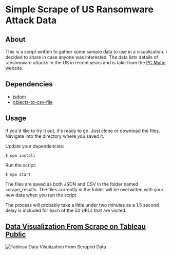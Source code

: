 # Simple Scrape of US Ransomware Attack Data

## About
This is a script written to gather some sample data to use in a visualization.  I decided to share in case anyone was interested.  The data lists details of  ransomware attacks in the US in recent years and is take from the [PC Matic](https://www.pcmatic.com/ransomware/) website.

## Dependencies
- [jsdom](https://www.npmjs.com/package/jsdom)
- [objects-to-csv-file](https://www.npmjs.com/package/objects-to-csv-file)

## Usage
If you'd like to try it out, it's ready to go.  Just clone or download the files.  Navigate into the directory where you saved it. 

Update your dependencies:
```
$ npm install
```
Run the script:
```
$ npm start
```
The files are saved as both JSON and CSV in the folder named scrape_results.  The files currently in the folder will be overwitten with your new data when you run the script.  

The process will probably take a little under two minutes as a 1.5 second delay is included for each of the 50 URLs that are visited.

## [Data Visualization From Scrape on Tableau Public](https://public.tableau.com/app/profile/brian.widgeon/viz/US_Ransomware_Attacks/USRansomwareDashboard)
![Tableau Data Visulization From Scraped Data](./DataViz.png "US Ransomware Attacks Q1 2016 - Q3 2021
")